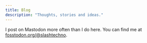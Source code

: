 ```yaml
---
title: Blog
description: "Thoughts, stories and ideas." 
---
```

I post on Mastodon more often than I do here. You can find me at [fosstodon.org/@slashtechno](https://fosstodon.org/@slashtechno).
<!-- This is a section[0] that uses themes/PaperMod/layouts/_default/list.html-->
<!-- [0]: https://gohugo.io/content-management/sections/ -->
